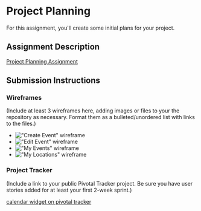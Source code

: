 # Project Planning
For this assignment, you'll create some initial plans for your project.

## Assignment Description
[Project Planning Assignment](https://education.launchcode.org/liftoff/assignments/planning/)

## Submission Instructions

### Wireframes

(Include at least 3 wireframes here, adding images or files to your the repository as necessary. Format them as a bulleted/unordered list with links to the files.)

- !["Create Event" wireframe](https://github.com/orphanedcouplet/liftoff-assignments/blob/master/P3-Project_Planning/create%20event.jpg)
- !["Edit Event" wireframe](https://github.com/orphanedcouplet/liftoff-assignments/blob/master/P3-Project_Planning/edit%20event.jpg)
- !["My Events" wireframe](https://github.com/orphanedcouplet/liftoff-assignments/blob/master/P3-Project_Planning/my%20events.jpg)
- !["My Locations" wireframe](https://github.com/orphanedcouplet/liftoff-assignments/blob/master/P3-Project_Planning/my%20locations.jpg)

### Project Tracker

(Include a link to your public Pivotal Tracker project. Be sure you have user stories added for at least your first 2-week sprint.)

[calendar widget on pivotal tracker](https://www.pivotaltracker.com/n/projects/2156292)